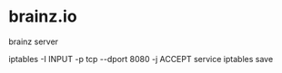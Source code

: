 brainz.io
=========

brainz server



iptables -I INPUT -p tcp --dport 8080 -j ACCEPT
service iptables save